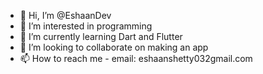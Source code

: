 - 👋 Hi, I’m @EshaanDev
- 👀 I’m interested in programming
- 🌱 I’m currently learning Dart and Flutter
- 💞️ I’m looking to collaborate on making an app
- 📫 How to reach me - email: eshaanshetty032gmail.com

<!---
EshaanDev/EshaanDev is a ✨ special ✨ repository because its `README.md` (this file) appears on your GitHub profile.
You can click the Preview link to take a look at your changes.
--->
